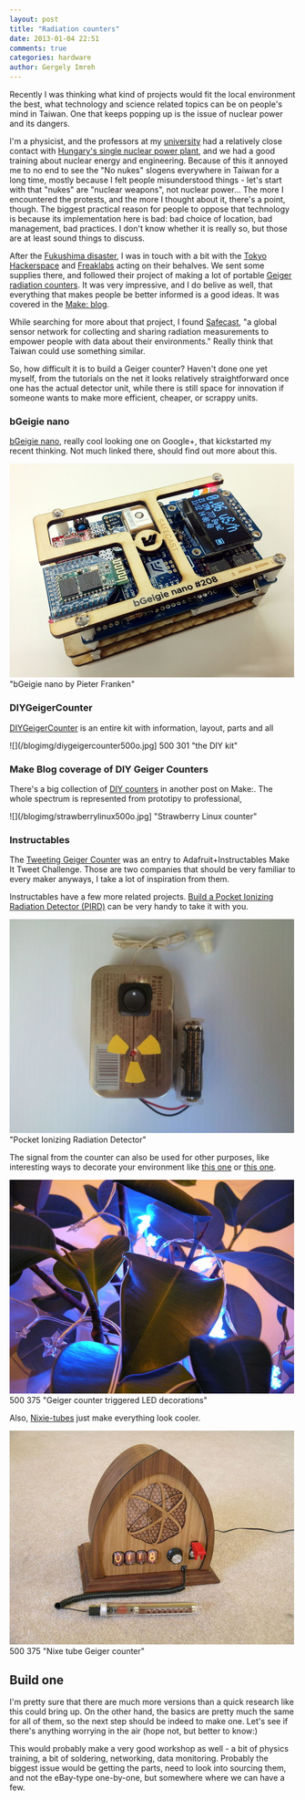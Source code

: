 ```yaml
---
layout: post
title: "Radiation counters"
date: 2013-01-04 22:51
comments: true
categories: hardware
author: Gergely Imreh
---
```

Recently I was thinking what kind of projects would fit the local environment the best, what technology and science related topics can be on people's mind in Taiwan. One that keeps popping up is the issue of nuclear power and its dangers.

I'm a physicist, and the professors at my [university][university] had a relatively close contact with [Hungary's single nuclear power plant][nuclear], and we had a good training about nuclear energy and engineering. Because of this it annoyed me to no end to see the "No nukes" slogens everywhere in Taiwan for a long time, mostly because I felt people misunderstood things - let's start with that "nukes" are "nuclear weapons", not nuclear power... The more I encountered the protests, and the more I thought about it, there's a point, though. The biggest practical reason for people to oppose that technology is because its implementation here is bad: bad choice of location, bad management, bad practices. I don't know whether it is really so, but those are at least sound things to discuss.

After the [Fukushima disaster][fukushima], I was in touch with a bit with the [Tokyo Hackerspace][thacker] and [Freaklabs][freaklabs] acting on their behalves. We sent some supplies there, and followed their project of making a lot of portable [Geiger radiation counters][geiger]. It was very impressive, and I do belive as well, that everything that makes people be better informed is a good ideas. It was covered in the [Make: blog][thgeiger].

While searching for more about that project, I found [Safecast][safecast], "a global sensor network for collecting and sharing radiation measurements to empower people with data about their environments." Really think that Taiwan could use something similar.

So, how difficult it is to build a Geiger counter? Haven't done one yet myself, from the tutorials on the net it looks relatively straightforward once one has the actual detector unit, while there is still space for innovation if someone wants to make more efficient, cheaper, or scrappy units.

### bGeigie nano

[bGeigie nano][bgeigie], really cool looking one on Google+, that kickstarted my recent thinking. Not much linked there, should find out more about this.

![](/blogimg/bGeigi500o.jpg)"bGeigie nano by Pieter Franken"



### DIYGeigerCounter

[DIYGeigerCounter][diy] is an entire kit with information, layout, parts and all

![](/blogimg/diygeigercounter500o.jpg] 500 301 "the DIY kit" 

### Make Blog coverage of DIY Geiger Counters

There's a big collection of [DIY counters][makediy] in another post on Make:. The whole spectrum is represented from prototipy to professional, 

![](/blogimg/strawberrylinux500o.jpg]  "Strawberry Linux counter" 

### Instructables

The [Tweeting Geiger Counter][tweeting] was an entry to Adafruit+Instructables Make It Tweet Challenge. Those are two companies that should be very familiar to every maker anyways, I take a lot of inspiration from them.

Instructables have a few more related projects. [Build a Pocket Ionizing Radiation Detector (PIRD)][pocketion] can be very handy to take it with you.

![](/blogimg/pocketion500o.jpg) "Pocket Ionizing Radiation Detector" 

The signal from the counter can also be used for other purposes, like interesting ways to decorate your environment like [this one][decoration1] or [this one][decoration2].

![](/blogimg/geigerdecor500o.jpg) 500 375 "Geiger counter triggered LED decorations"

Also, [Nixie-tubes][nixie] just make everything look cooler.

![](/blogimg/nixiegeiger500o.jpg) 500 375 "Nixe tube Geiger counter"

## Build one

I'm pretty sure that there are much more versions than a quick research like this could bring up. On the other hand, the basics are pretty much the same for all of them, so the next step should be indeed to make one. Let's see if there's anything worrying in the air (hope not, but better to know:)

This would probably make a very good workshop as well - a bit of physics training, a bit of soldering, networking, data monitoring. Probably the biggest issue would be getting the parts, need to look into sourcing them, and not the eBay-type one-by-one, but somewhere where we can have a few.

[university]: http://www.unideb.hu/ "University of Debrecen, Hungary"
[nuclear]: http://paksnuclearpowerplant.com/ "Paks Nuclear Power Plant"
[fukushima]: http://en.wikipedia.org/wiki/Fukushima_Daiichi_nuclear_disaster "Fukushima on Wikipedia"
[thacker]: http://tokyohackerspace.org/
[freaklabs]: http://freaklabs.org/
[geiger]: http://en.wikipedia.org/wiki/Geiger_counter "Geiger counter on Wikipedia"
[thgeiger]: http://blog.makezine.com/2011/08/09/tokyo-hackerspaces-geiger-counter-project-continues-to-evolve/
[safecast]: http://blog.safecast.org/
[bgeigie]: https://plus.google.com/107771797789108794103/posts/ZZaxz8exNQq
[diy]: https://sites.google.com/site/diygeigercounter/
[makediy]: http://blog.makezine.com/2011/04/14/diy-geiger-counters-take-center-stage/
[tweeting]: http://www.adafruit.com/blog/2011/05/19/netduino-tweeting-geiger-counter-adafruit-instructables-make-it-tweet-challenge/
[pocketion]: http://www.instructables.com/id/Build-a-Pocket-Ionizing-Radiation-Detector-PIRD/
[decoration1]: http://www.instructables.com/id/Geiger-counter-triggered-LED-decorations/
[decoration2]: http://www.instructables.com/id/Star-Jar-Geiger-counter-triggered-LED-decoration-/ "Star Jar Geiger counter triggered LED decoration (2012 remix)"
[nixie]: http://www.instructables.com/id/Nixie-Tube-Geiger-Counter/ "Nixie Tube Geiger Counter"